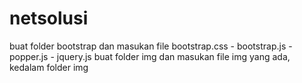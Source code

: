 # netsolusi
buat folder bootstrap dan masukan file bootstrap.css - bootstrap.js - popper.js - jquery.js
buat folder img dan masukan file img yang ada, kedalam folder img
